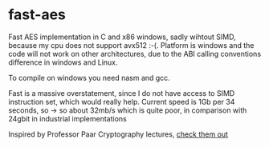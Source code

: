 # fast-aes
Fast AES implementation in C and x86 windows, sadly wihtout SIMD, because my cpu does not support avx512 :-(.
Platform is windows and the code will not work on other architectures, due to the ABI calling conventions difference in windows and Linux.

To compile on windows you need nasm and gcc.

Fast is a massive overstatement, since I do not have access to SIMD instruction set, which would really help. 
Current speed is 1Gb per 34 seconds, so -> so about 32mb/s which is quite poor, in comparison with 24gbit in industrial implementations

Inspired by Professor Paar Cryptography lectures, [check them out](https://www.youtube.com/@introductiontocryptography4223)
